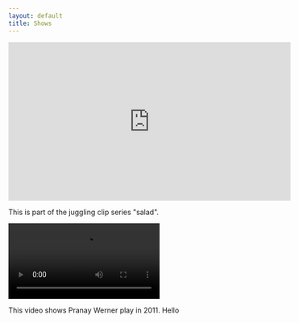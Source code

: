 ```yaml
---
layout: default
title: Shows
---
```


<iframe width="560" height="315" src="https://www.youtube.com/embed/_TgKxRnP-qE" frameborder="0" allow="autoplay; encrypted-media" allowfullscreen></iframe>

This is part of the juggling clip series "salad".

<video src="/images/video2.mp4" controls>
    Ihr Browser kann dieses Video nicht wiedergeben.<br/>
</video>

This video shows Pranay Werner play in 2011.
Hello
